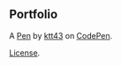Portfolio
---------


A [Pen](https://codepen.io/ktt43/pen/mdwyPpq) by [ktt43](https://codepen.io/ktt43) on [CodePen](https://codepen.io).

[License](https://codepen.io/ktt43/pen/mdwyPpq/license).